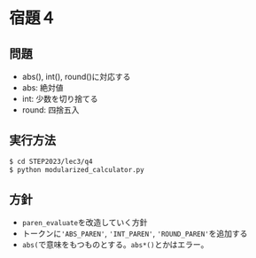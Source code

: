 # 宿題４

## 問題

- abs(), int(), round()に対応する
- abs: 絶対値
- int: 少数を切り捨てる
- round: 四捨五入

## 実行方法

```bash
$ cd STEP2023/lec3/q4
$ python modularized_calculator.py
```

## 方針

- `paren_evaluate`を改造していく方針
- トークンに`'ABS_PAREN'`, `'INT_PAREN'`, `'ROUND_PAREN'`を追加する
- `abs(`で意味をもつものとする。`abs*()`とかはエラー。
